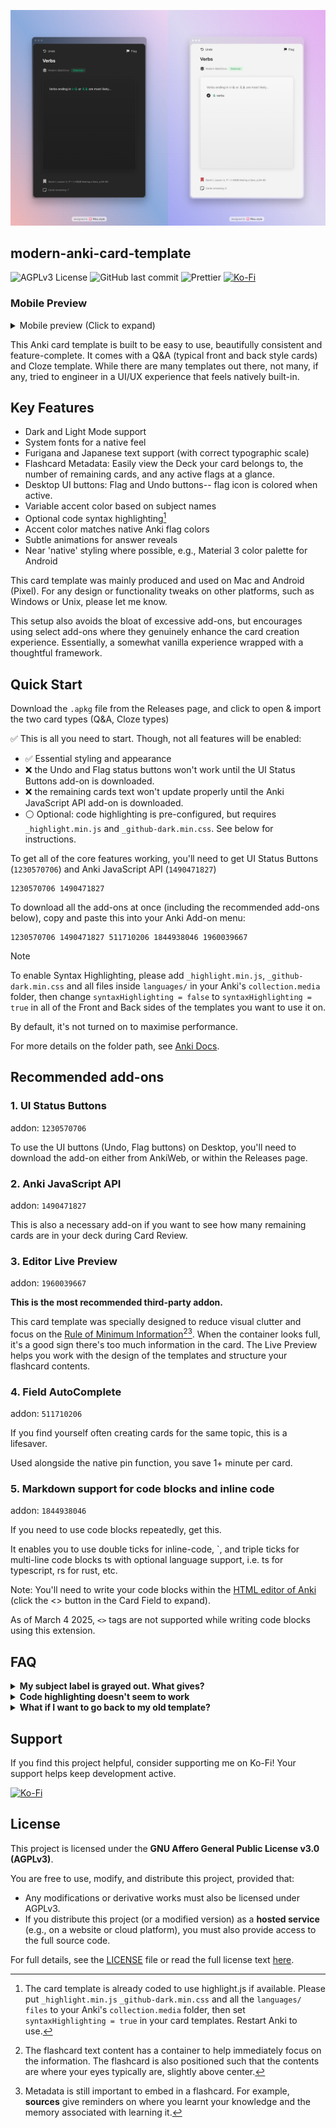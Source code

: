 ![modern_card_preview](./metadata/img/desktop_theme_preview.webp)
## modern-anki-card-template
![AGPLv3 License](https://img.shields.io/badge/License-AGPLv3-blue.svg)
![GitHub last commit](https://img.shields.io/github/last-commit/tyuichis/modern-anki-card-template)
![Prettier](https://img.shields.io/badge/code_style-prettier-ff69b4.svg?style=flat)
[![Ko-Fi](https://img.shields.io/badge/Ko--fi-Buy%20Me%20a%20Coffee-ff5f5f?logo=kofi)](https://ko-fi.com/tyuichis)

### Mobile Preview

<details>
  <summary>Mobile preview (Click to expand)</summary>
  
  ![Ankidroid preview](./metadata/img/ankidroid_theme_preview.png)

</details>

This Anki card template is built to be easy to use, beautifully consistent and feature-complete. It comes with a Q&A (typical front and back style cards) and Cloze template. While there are many templates out there, not many, if any, tried to engineer in a UI/UX experience that feels natively built-in.

## Key Features
- Dark and Light Mode support
- System fonts for a native feel
- Furigana and Japanese text support (with correct typographic scale)
- Flashcard Metadata: Easily view the Deck your card belongs to, the number of remaining cards, and any active flags at a glance.
- Desktop UI buttons: Flag and Undo buttons-- flag icon is colored when active.
- Variable accent color based on subject names
- Optional code syntax highlighting[^1]
- Accent color matches native Anki flag colors
- Subtle animations for answer reveals
- Near 'native' styling where possible, e.g., Material 3 color palette for Android
  
This card template was mainly produced and used on Mac and Android (Pixel). For any design or functionality tweaks on other platforms, such as Windows or Unix, please let me know.

This setup also avoids the bloat of excessive add-ons, but encourages using select add-ons where they genuinely enhance the card creation experience. Essentially, a somewhat vanilla experience wrapped with a thoughtful framework.

## Quick Start
Download the `.apkg` file from the Releases page, and click to open & import the two card types (Q&A, Cloze types)

✅ This is all you need to start. Though, not all features will be enabled:

- ✅ Essential styling and appearance
- ❌ the Undo and Flag status buttons won't work until the UI Status Buttons add-on is downloaded.
- ❌ the remaining cards text won't update properly until the Anki JavaScript API add-on is downloaded.
- ⚪ Optional: code highlighting is pre-configured, but requires `_highlight.min.js` and `_github-dark.min.css`. See below for instructions.
  
To get all of the core features working, you'll need to get UI Status Buttons (`1230570706`) and Anki JavaScript API (`1490471827`)

```
1230570706 1490471827
```

To download all the add-ons at once (including the recommended add-ons below), copy and paste this into your Anki Add-on menu:

```
1230570706 1490471827 511710206 1844938046 1960039667
```

> [!NOTE]
> To enable Syntax Highlighting, please add `_highlight.min.js`, `_github-dark.min.css` and all files inside `languages/` in your Anki's `collection.media` folder,
then change `syntaxHighlighting = false` to `syntaxHighlighting = true` in all of the Front and Back sides of the templates you want to use it on. 
>
> By default, it's not turned on to maximise performance.

For more details on the folder path, see [Anki Docs](https://docs.ankiweb.net/files.html#file-locations).

## Recommended add-ons

### 1. UI Status Buttons
addon: `1230570706`

To use the UI buttons (Undo, Flag buttons) on Desktop, you'll need to download the add-on either from AnkiWeb, or within the Releases page.

### 2. Anki JavaScript API
addon: `1490471827` 

This is also a necessary add-on if you want to see how many remaining cards are in your deck during Card Review.

### 3. Editor Live Preview
addon: `1960039667` 

**This is the most recommended third-party addon.**

This card template was specially designed to reduce visual clutter and focus on the [Rule of Minimum Information](https://www.supermemo.com/en/blog/twenty-rules-of-formulating-knowledge#:~:text=cost%20you%20dearly!-,Stick%20to%20the%C2%A0minimum%20information%20principle,-The%20material%20you)[^2][^3]. When the container looks full, it's a good sign there's too much information in the card. The Live Preview helps you work with the design of the templates and structure your flashcard contents.

### 4. Field AutoComplete
addon: `511710206` 

If you find yourself often creating cards for the same topic, this is a lifesaver.

Used alongside the native pin function, you save 1+ minute per card.

### 5. Markdown support for code blocks and inline code
addon: `1844938046` 

If you need to use code blocks repeatedly, get this. 

It enables you to use double ticks for inline-code, `, and triple ticks for multi-line code blocks ts  with optional language support, i.e. ts for typescript, rs for rust, etc.

Note: You'll need to write your code blocks within the [HTML editor of Anki](https://docs.ankiweb.net/editing.html#:~:text=The%20%3C/%3E%20button%20allows%20editing%20the%20underlying%20HTML%20of%20a%20field.) (click the <> button in the Card Field to expand).

As of March 4 2025, `<>` tags are not supported while writing code blocks using this extension. 

## FAQ
<details>
<summary> <b>My subject label is grayed out. What gives?</b></summary>
  
If your subject wasn't included in the defaults, you can manually add them. [See the wiki page for more information](https://github.com/tyuichis/modern-anki-card-template/wiki/Adding-new-subjects)
</details>

<details>
<summary> <b>Code highlighting doesn't seem to work</b></summary>
  
Be sure to add _highlight.min.js _github-dark.min.css and all the languages/ files to your Anki's collection.media folder, then set syntaxHighlighting = true in your card templates.

For a visual guide on enabling syntax highlighting, check out the [Wiki page](https://github.com/tyuichis/modern-anki-card-template/wiki/Enabling-Syntax-Highlighting).
  
</details>

<details>
  <summary><b>What if I want to go back to my old template?</b></summary>
  
  Good news, these templates are backwards compatible. 
  
  In the browser menu, you can click a card and right click the "Change Note Type" option.

  The template fields map 1:1 with the original Anki cards, i.e. Front = Question, Back = Answer, and Cloze text = Cloze text.

> [!WARNING]
> If you have more than "Front" and "Back" fields, be careful. You will lose data if you don't select all the fields.
> Make a copy of your card first, then change the Note Type to test.
  
</details>

## Support

If you find this project helpful, consider supporting me on Ko-Fi! Your support helps keep development active.  

[![Ko-Fi](https://ko-fi.com/img/githubbutton_sm.svg)](https://ko-fi.com/tyuichis)


## License

This project is licensed under the **GNU Affero General Public License v3.0 (AGPLv3)**.  

You are free to use, modify, and distribute this project, provided that:  

- Any modifications or derivative works must also be licensed under AGPLv3.  
- If you distribute this project (or a modified version) as a **hosted service** (e.g., on a website or cloud platform), you must also provide access to the full source code.  

For full details, see the [LICENSE](./LICENSE.md) file or read the full license text [here](https://www.gnu.org/licenses/agpl-3.0.html).  


[^1]: The card template is already coded to use highlight.js if available. Please put `_highlight.min.js` `_github-dark.min.css` and all the `languages/ files` to your Anki's `collection.media` folder, then set `syntaxHighlighting = true` in your card templates. Restart Anki to use.
[^2]: The flashcard text content has a container to help immediately focus on the information. The flashcard is also positioned such that the contents are where your eyes typically are, slightly above center.
[^3]: Metadata is still important to embed in a flashcard. For example, **sources** give reminders on where you learnt your knowledge and the memory associated with learning it.
